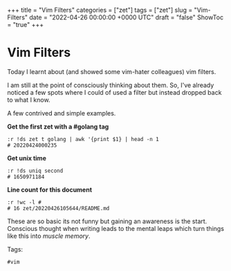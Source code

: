 +++
title = "Vim Filters"
categories = ["zet"]
tags = ["zet"]
slug = "Vim-Filters"
date = "2022-04-26 00:00:00 +0000 UTC"
draft = "false"
ShowToc = "true"
+++

# Vim Filters

Today I learnt about (and showed some vim-hater colleagues) vim filters.

I am still at the point of consciously thinking about them. So, I've already noticed 
a few spots where I could of used a filter but instead dropped back to what I know.

A few contrived and simple examples.

**Get the first zet with a #golang tag**

```vim
:r !ds zet t golang | awk '{print $1} | head -n 1
# 20220424000235
```

**Get unix time**

```vim
:r !ds uniq second
# 1650971184
```

**Line count for this document**

```vim
:r !wc -l #
# 16 zet/20220426105644/README.md
```

These are so basic its not funny but gaining an awareness is the start. Conscious thought when
writing leads to the mental leaps which turn things like this into *muscle memory*.

Tags:

    #vim
